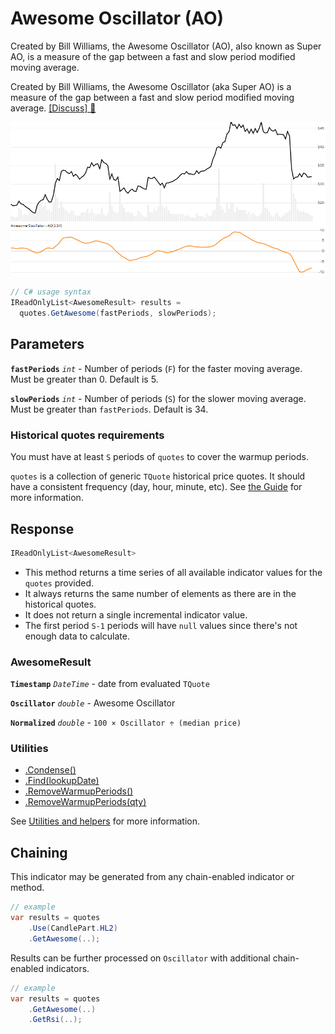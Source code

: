 # Awesome Oscillator (AO)

 Created by Bill Williams, the Awesome Oscillator (AO), also known as Super AO, is a measure of the gap between a fast and slow period modified moving average.



Created by Bill Williams, the Awesome Oscillator (aka Super AO) is a measure of the gap between a fast and slow period modified moving average.
[[Discuss] &#128172;](https://github.com/DaveSkender/Stock.Indicators/discussions/282 "Community discussion about this indicator")

![chart for Awesome](../assets/charts/Awesome.png)

```csharp
// C# usage syntax
IReadOnlyList<AwesomeResult> results =
  quotes.GetAwesome(fastPeriods, slowPeriods);
```

## Parameters

**`fastPeriods`** _`int`_ - Number of periods (`F`) for the faster moving average.  Must be greater than 0.  Default is 5.

**`slowPeriods`** _`int`_ - Number of periods (`S`) for the slower moving average.  Must be greater than `fastPeriods`.  Default is 34.

### Historical quotes requirements

You must have at least `S` periods of `quotes` to cover the warmup periods.

`quotes` is a collection of generic `TQuote` historical price quotes.  It should have a consistent frequency (day, hour, minute, etc).  See [the Guide](../guide.md#historical-quotes) for more information.

## Response

```csharp
IReadOnlyList<AwesomeResult>
```

- This method returns a time series of all available indicator values for the `quotes` provided.
- It always returns the same number of elements as there are in the historical quotes.
- It does not return a single incremental indicator value.
- The first period `S-1` periods will have `null` values since there's not enough data to calculate.

### AwesomeResult

**`Timestamp`** _`DateTime`_ - date from evaluated `TQuote`

**`Oscillator`** _`double`_ - Awesome Oscillator

**`Normalized`** _`double`_ - `100 × Oscillator ÷ (median price)`

### Utilities

- [.Condense()](../utilities.md#sort-quotes)
- [.Find(lookupDate)](../utilities.md#find-indicator-result)
- [.RemoveWarmupPeriods()](../utilities.md#get-or-exclude-nulls)
- [.RemoveWarmupPeriods(qty)](../utilities.md#get-or-exclude-nulls)

See [Utilities and helpers](../utilities.md#utilities-for-indicator-results) for more information.

## Chaining

This indicator may be generated from any chain-enabled indicator or method.

```csharp
// example
var results = quotes
    .Use(CandlePart.HL2)
    .GetAwesome(..);
```

Results can be further processed on `Oscillator` with additional chain-enabled indicators.

```csharp
// example
var results = quotes
    .GetAwesome(..)
    .GetRsi(..);
```
